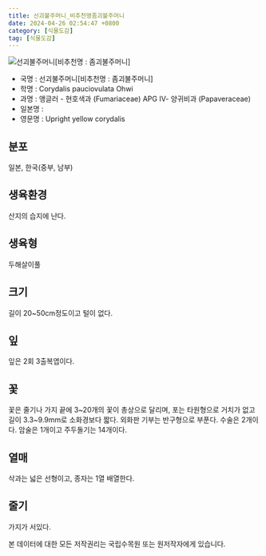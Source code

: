 ```yaml
---
title: 선괴불주머니_비추천명좀괴불주머니
date: 2024-04-26 02:54:47 +0800
category: [식물도감]
tag: [식물도감]
---
```




![선괴불주머니[비추천명 : 좀괴불주머니]](/fileUpload/plants/basic/Fumariaceae/Corydalis/1781/1781_2020_8_th2.JPG)
- 국명 : 선괴불주머니[비추천명 : 좀괴불주머니]
- 학명 : Corydalis pauciovulata Ohwi
- 과명 : 앵글러 - 현호색과 (Fumariaceae) APG Ⅳ- 양귀비과 (Papaveraceae)
- 일본명 : 
- 영문명 : Upright yellow corydalis


## 분포
일본, 한국(중부, 남부)
## 생육환경
산지의 습지에 난다.
## 생육형
두해살이풀
## 크기
길이 20~50cm정도이고 털이 없다.
## 잎
잎은 2회 3출복엽이다.
## 꽃
꽃은 줄기나 가지 끝에 3~20개의 꽃이 총상으로 달리며, 포는 타원형으로 거치가 없고 길이 3.3~9.9mm로 소화경보다 짧다. 외화판 기부는 반구형으로 부푼다. 수술은 2개이다. 암술은 1개이고 주두돌기는 14개이다.
## 열매
삭과는 넓은 선형이고, 종자는 1열 배열한다.
## 줄기
가지가 서있다.






본 데이터에 대한 모든 저작권리는 국립수목원 또는 원저작자에게 있습니다.

